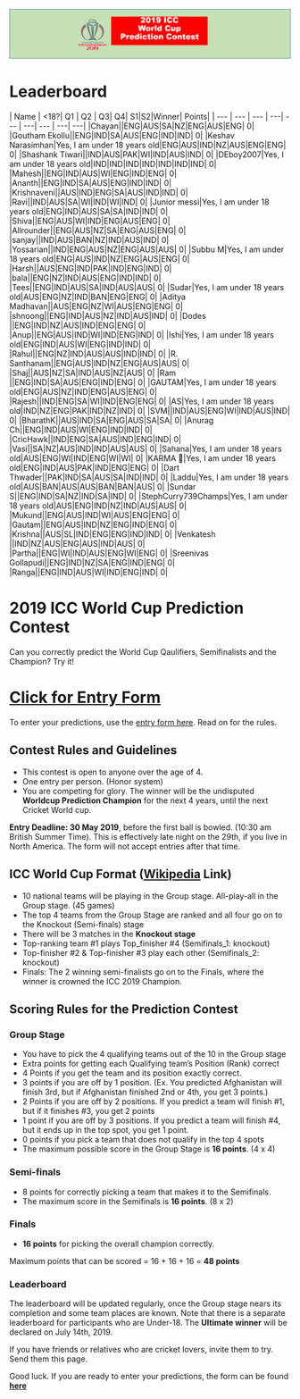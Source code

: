 ![Logo](images/ICCWCPP.png)

# Leaderboard

| Name | <18?|  Q1 | Q2 | Q3| Q4| S1|S2|Winner| Points|
| --- | --- | --- | ---| --- | ---| --- | ---| ---|
|Chayan||ENG|AUS|SA|NZ|ENG|AUS|ENG| 0|
|Goutham Ekollu||ENG|IND|SA|AUS|ENG|IND|IND| 0|
|Keshav Narasimhan|Yes, I am under 18 years old|ENG|AUS|IND|NZ|AUS|ENG|ENG| 0|
|Shashank Tiwari||IND|AUS|PAK|WI|IND|AUS|IND| 0|
|DEboy2007|Yes, I am under 18 years old|IND|IND|IND|IND|IND|IND|IND| 0|
|Mahesh||ENG|IND|AUS|WI|ENG|IND|ENG| 0|
|Ananth||ENG|IND|SA|AUS|ENG|IND|IND| 0|
|Krishnaveni||AUS|IND|ENG|SA|AUS|IND|IND| 0|
|Ravi||IND|AUS|SA|WI|IND|WI|IND| 0|
|Junior messi|Yes, I am under 18 years old|ENG|IND|AUS|SA|SA|IND|IND| 0|
|Shiva||ENG|AUS|WI|IND|ENG|AUS|ENG| 0|
|Allrounder||ENG|AUS|NZ|SA|ENG|AUS|ENG| 0|
|sanjay||IND|AUS|BAN|NZ|IND|AUS|IND| 0|
|Yossarian||IND|ENG|AUS|NZ|ENG|AUS|AUS| 0|
|Subbu M|Yes, I am under 18 years old|ENG|AUS|IND|NZ|ENG|AUS|ENG| 0|
|Harsh||AUS|ENG|IND|PAK|IND|ENG|IND| 0|
|bala||ENG|NZ|IND|AUS|ENG|IND|IND| 0|
|Tees||ENG|IND|AUS|SA|IND|AUS|AUS| 0|
|Sudar|Yes, I am under 18 years old|AUS|ENG|NZ|IND|BAN|ENG|ENG| 0|
|Aditya Madhavan||AUS|ENG|NZ|WI|AUS|ENG|ENG| 0|
|shnoong||ENG|IND|AUS|NZ|IND|AUS|IND| 0|
|Dodes ||ENG|IND|NZ|AUS|IND|ENG|ENG| 0|
|Anup||ENG|AUS|IND|WI|IND|ENG|IND| 0|
|Ishi|Yes, I am under 18 years old|ENG|IND|AUS|WI|ENG|IND|IND| 0|
|Rahul||ENG|NZ|IND|AUS|AUS|IND|IND| 0|
|R. Santhanam||ENG|AUS|IND|NZ|ENG|AUS|AUS| 0|
|Shaj||AUS|NZ|SA|IND|AUS|NZ|AUS| 0|
|Ram ||ENG|IND|SA|AUS|ENG|IND|ENG| 0|
|GAUTAM|Yes, I am under 18 years old|ENG|AUS|NZ|IND|ENG|AUS|ENG| 0|
|Rajesh||IND|ENG|SA|WI|IND|ENG|ENG| 0|
|AS|Yes, I am under 18 years old|IND|NZ|ENG|PAK|IND|NZ|IND| 0|
|SVM||IND|AUS|ENG|WI|IND|AUS|IND| 0|
|BharathK||AUS|IND|SA|ENG|AUS|SA|SA| 0|
|Anurag Ch||ENG|IND|AUS|WI|ENG|IND|IND| 0|
|CricHawk||IND|ENG|SA|AUS|IND|ENG|IND| 0|
|Vasi||SA|NZ|AUS|IND|IND|AUS|AUS| 0|
|Sahana|Yes, I am under 18 years old|AUS|ENG|WI|IND|ENG|WI|WI| 0|
|KARMA 🦄|Yes, I am under 18 years old|ENG|IND|AUS|PAK|IND|ENG|ENG| 0|
|Dart Thwader||PAK|IND|SA|AUS|SA|IND|IND| 0|
|Laddu|Yes, I am under 18 years old|AUS|BAN|AUS|AUS|BAN|BAN|AUS| 0|
|Sundar S||ENG|IND|SA|NZ|IND|SA|IND| 0|
|StephCurry739Champs|Yes, I am under 18 years old|AUS|ENG|IND|NZ|IND|AUS|AUS| 0|
|Mukund||ENG|AUS|IND|WI|AUS|ENG|ENG| 0|
|Gautam||ENG|AUS|IND|NZ|ENG|IND|ENG| 0|
|Krishna||AUS|SL|IND|ENG|ENG|IND|IND| 0|
|Venkatesh ||IND|NZ|AUS|ENG|AUS|IND|AUS| 0|
|Partha||ENG|WI|IND|AUS|ENG|WI|ENG| 0|
|Sreenivas Gollapudi||ENG|IND|NZ|SA|ENG|IND|ENG| 0|
|Ranga||ENG|IND|AUS|WI|IND|ENG|IND| 0|


# 2019 ICC World Cup Prediction Contest

Can you correctly predict the World Cup Qaulifiers, Semifinalists and the Champion? Try it!

# [Click for Entry Form](http://bit.ly/2019_icc_worldcup_predictions)
To enter your predictions, use the [entry form here](http://bit.ly/2019_icc_worldcup_predictions). Read on for the rules.


## Contest Rules and Guidelines
- This contest is open to anyone over the age of 4.
- One entry per person. (Honor system)
- You are competing for glory. The winner will be the undisputed **Worldcup Prediction Champion** for the next 4 years, until the next Cricket World cup.

**Entry Deadline: 30 May 2019**, before the first ball is bowled. (10:30 am British Summer Time). This is effectively late night on the 29th, if you live in North America. The form will not accept entries after that time.


## ICC World Cup Format ([Wikipedia](https://en.wikipedia.org/wiki/2019_Cricket_World_Cup) Link)

- 10 national teams will be playing in the Group stage. All-play-all in the Group stage. (45 games)
- The top 4 teams from the Group Stage are ranked and all four go on to the Knockout (Semi-finals) stage 
- There will be 3 matches in the **Knockout stage**
- Top-ranking team #1 plays Top_finisher #4 (Semifinals_1: knockout)
- Top-finisher #2 & Top-finisher #3 play each other (Semifinals_2: knockout) 
- Finals: The 2 winning semi-finalists go on to the Finals, where the winner is crowned the ICC 2019 Champion.

## Scoring Rules for the Prediction Contest

### Group Stage
- You have to pick the 4 qualifying teams out of the 10 in the Group stage
- Extra points for getting each Qualifying team’s Position (Rank) correct
- 4 Points if you get the team and its position exactly correct.
- 3 points if you are off by 1 position. (Ex. You predicted Afghanistan will finish 3rd, but if Afghanistan finished 2nd or 4th, you get 3 points.)
- 2 Points if you are off by 2 positions. If you predict a team will finish #1, but if it finishes #3, you get 2 points
- 1 point if you are off by 3 positions. If you predict a team will finish #4, but it ends up in the top spot, you get 1 point.
- 0 points if you pick a team that does not qualify in the top 4 spots
- The maximum possible score in the Group Stage is **16 points**. (4 x 4)

### Semi-finals
- 8 points for correctly picking a team that makes it to the Semifinals.
- The maximum score in the Semifinals is **16 points**. (8 x 2)

### Finals
- **16 points** for picking the overall champion correctly.

Maximum points that can be scored = 16 + 16 + 16 = **48 points**

### Leaderboard
The leaderboard will be updated regularly, once the Group stage nears its completion and some team places are known. Note that there is a separate leaderboard for participants who are Under-18.
The **Ultimate winner** will be declared on July 14th, 2019.

If you have friends or relatives who are cricket lovers, invite them to try. Send them this page.

Good luck. If you are ready to enter your predictions, the form can be found **[here](http://bit.ly/2019_icc_worldcup_predictions)**



